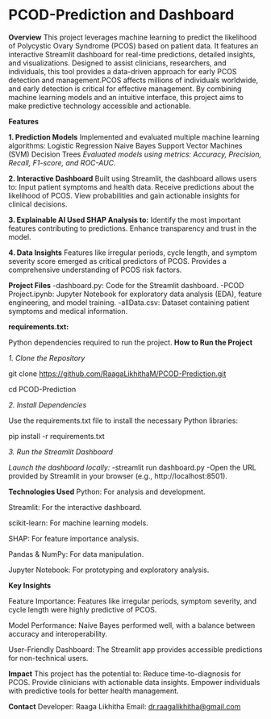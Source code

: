 # PCOD-Prediction and Dashboard 
**Overview**
This project leverages machine learning to predict the likelihood of Polycystic Ovary Syndrome (PCOS) based on patient data. It features an interactive Streamlit dashboard for real-time predictions, detailed insights, and visualizations. Designed to assist clinicians, researchers, and individuals, this tool provides a data-driven approach for early PCOS detection and management.PCOS affects millions of individuals worldwide, and early detection is critical for effective management. By combining machine learning models and an intuitive interface, this project aims to make predictive technology accessible and actionable.

**Features**

**1. Prediction Models**
Implemented and evaluated multiple machine learning algorithms:
Logistic Regression
Naive Bayes
Support Vector Machines (SVM)
Decision Trees
_Evaluated models using metrics:_
_Accuracy, Precision, Recall, F1-score, and ROC-AUC._

**2. Interactive Dashboard**
Built using Streamlit, the dashboard allows users to:
Input patient symptoms and health data.
Receive predictions about the likelihood of PCOS.
View probabilities and gain actionable insights for clinical decisions.

**3. Explainable AI
Used SHAP Analysis to:**
Identify the most important features contributing to predictions.
Enhance transparency and trust in the model.

**4. Data Insights**
Features like irregular periods, cycle length, and symptom severity score emerged as critical predictors of PCOS.
Provides a comprehensive understanding of PCOS risk factors.


**Project Files**
-dashboard.py: Code for the Streamlit dashboard.
-PCOD Project.ipynb: Jupyter Notebook for exploratory data analysis (EDA), feature engineering, and model training.
-allData.csv: Dataset containing patient symptoms and medical information.



**requirements.txt:**

Python dependencies required to run the project.
**How to Run the Project**

_1. Clone the Repository_

git clone https://github.com/RaagaLikhithaM/PCOD-Prediction.git

cd PCOD-Prediction

_2. Install Dependencies_

Use the requirements.txt file to install the necessary Python libraries:

pip install -r requirements.txt

_3. Run the Streamlit Dashboard_

_Launch the dashboard locally:_
-streamlit run dashboard.py
-Open the URL provided by Streamlit in your browser (e.g., http://localhost:8501).

**Technologies Used**
Python: For analysis and development.

Streamlit: For the interactive dashboard.

scikit-learn: For machine learning models.

SHAP: For feature importance analysis.

Pandas & NumPy: For data manipulation.

Jupyter Notebook: For prototyping and exploratory analysis.

**Key Insights**

Feature Importance: Features like irregular periods, symptom severity, and cycle length were highly predictive of PCOS.

Model Performance: Naive Bayes performed well, with a balance between accuracy and interoperability.

User-Friendly Dashboard: The Streamlit app provides accessible predictions for non-technical users.



**Impact**
This project has the potential to:
Reduce time-to-diagnosis for PCOS.
Provide clinicians with actionable data insights.
Empower individuals with predictive tools for better health management.

**Contact**
Developer: Raaga Likhitha
Email: dr.raagalikhitha@gmail.com
